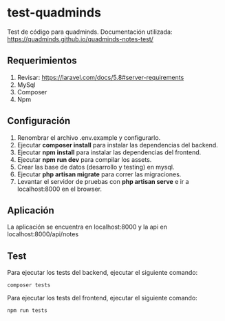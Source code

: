 # test-quadminds

Test de código para quadminds. Documentación utilizada: https://quadminds.github.io/quadminds-notes-test/

## Requerimientos

1. Revisar: https://laravel.com/docs/5.8#server-requirements
2. MySql
3. Composer
4. Npm

## Configuración

1. Renombrar el archivo .env.example y configurarlo.
2. Ejecutar **composer install** para instalar las dependencias del backend.
2. Ejecutar **npm install** para instalar las dependencias del frontend.
3. Ejecutar **npm run dev** para compilar los assets.
4. Crear las base de datos (desarrollo y testing) en mysql.
5. Ejecutar **php artisan migrate** para correr las migraciones.
6. Levantar el servidor de pruebas con **php artisan serve** e ir a localhost:8000 en el browser.

## Aplicación

La aplicación se encuentra en localhost:8000 y la api en localhost:8000/api/notes

## Test

Para ejecutar los tests del backend, ejecutar el siguiente comando:

    composer tests

Para ejecutar los tests del frontend, ejecutar el siguiente comando:

    npm run tests
